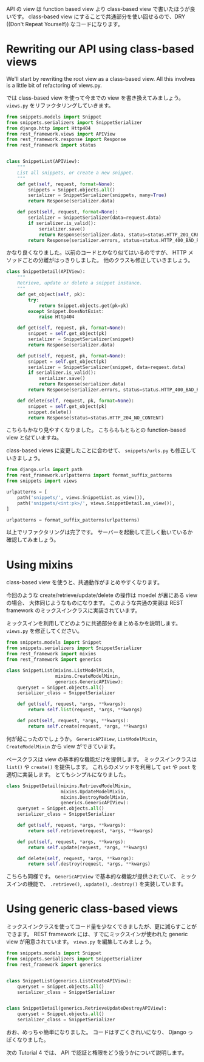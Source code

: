 
API の view は function based view より class-based view で書いたほうが良いです。
class-based view にすることで共通部分を使い回せるので、DRY ((Don't Repeat Yourself))
なコードになります。

# Rewriting our API using class-based views

We'll start by rewriting the root view as a class-based view. All this involves is a little bit of refactoring of views.py.

では class-based view を使って今までの view を書き換えてみましょう。
`views.py` をリファクタリングしていきます。

```python
from snippets.models import Snippet
from snippets.serializers import SnippetSerializer
from django.http import Http404
from rest_framework.views import APIView
from rest_framework.response import Response
from rest_framework import status


class SnippetList(APIView):
    """
    List all snippets, or create a new snippet.
    """
    def get(self, request, format=None):
        snippets = Snippet.objects.all()
        serializer = SnippetSerializer(snippets, many=True)
        return Response(serializer.data)

    def post(self, request, format=None):
        serializer = SnippetSerializer(data=request.data)
        if serializer.is_valid():
            serializer.save()
            return Response(serializer.data, status=status.HTTP_201_CREATED)
        return Response(serializer.errors, status=status.HTTP_400_BAD_REQUEST)
```

かなり良くなりました。以前のコードとかなり似てはいるのですが、 
HTTP メソッドごとの分離がはっきりしました。
他のクラスも修正していきましょう。

```python
class SnippetDetail(APIView):
    """
    Retrieve, update or delete a snippet instance.
    """
    def get_object(self, pk):
        try:
            return Snippet.objects.get(pk=pk)
        except Snippet.DoesNotExist:
            raise Http404

    def get(self, request, pk, format=None):
        snippet = self.get_object(pk)
        serializer = SnippetSerializer(snippet)
        return Response(serializer.data)

    def put(self, request, pk, format=None):
        snippet = self.get_object(pk)
        serializer = SnippetSerializer(snippet, data=request.data)
        if serializer.is_valid():
            serializer.save()
            return Response(serializer.data)
        return Response(serializer.errors, status=status.HTTP_400_BAD_REQUEST)

    def delete(self, request, pk, format=None):
        snippet = self.get_object(pk)
        snippet.delete()
        return Response(status=status.HTTP_204_NO_CONTENT)
```

こちらもかなり見やすくなりました。
こちらももともとの function-based view と似ていますね。

class-based views に変更したことに合わせて、
`snippets/urls.py` も修正していきましょう。

```python
from django.urls import path
from rest_framework.urlpatterns import format_suffix_patterns
from snippets import views

urlpatterns = [
    path('snippets/', views.SnippetList.as_view()),
    path('snippets/<int:pk>/', views.SnippetDetail.as_view()),
]

urlpatterns = format_suffix_patterns(urlpatterns)
```

以上でリファクタリングは完了です。
サーバーを起動して正しく動いているか確認してみましょう。

# Using mixins

class-based view を使うと、共通動作がまとめやすくなります。

今回のような create/retrieve/update/delete の操作は moedel が裏にある view の場合、
大体同じようなものになります。
このような共通の実装は REST framework のミックスインクラスに実装されています。

ミックスインを利用してどのように共通部分をまとめるかを説明します。
`views.py` を修正してください。

```python
from snippets.models import Snippet
from snippets.serializers import SnippetSerializer
from rest_framework import mixins
from rest_framework import generics

class SnippetList(mixins.ListModelMixin,
                  mixins.CreateModelMixin,
                  generics.GenericAPIView):
    queryset = Snippet.objects.all()
    serializer_class = SnippetSerializer

    def get(self, request, *args, **kwargs):
        return self.list(request, *args, **kwargs)

    def post(self, request, *args, **kwargs):
        return self.create(request, *args, **kwargs)
```

何が起こったのでしょうか。
`GenericAPIView`, `ListModelMixin`, `CreateModelMixin` から view ができています。

ベースクラスは view の基本的な機能だけを提供します。
ミックスインクラスは `list()` や `create()` を提供します。
これらのメソッドを利用して `get` や `post` を適切に実装します。
とてもシンプルになりました。

```python
class SnippetDetail(mixins.RetrieveModelMixin,
                    mixins.UpdateModelMixin,
                    mixins.DestroyModelMixin,
                    generics.GenericAPIView):
    queryset = Snippet.objects.all()
    serializer_class = SnippetSerializer

    def get(self, request, *args, **kwargs):
        return self.retrieve(request, *args, **kwargs)

    def put(self, request, *args, **kwargs):
        return self.update(request, *args, **kwargs)

    def delete(self, request, *args, **kwargs):
        return self.destroy(request, *args, **kwargs)
```

こちらも同様です。
`GenericAPIView` で基本的な機能が提供されていて、
ミックスインの機能で、 `.retrieve()`, `.update()`, `.destroy()` を実装しています。

# Using generic class-based views

ミックスインクラスを使ってコード量を少なくできましたが、更に減らすことができます。
REST framework には、すでにミックスインが使われた generic view が用意されています。
`views.py` を編集してみましょう。

```python
from snippets.models import Snippet
from snippets.serializers import SnippetSerializer
from rest_framework import generics


class SnippetList(generics.ListCreateAPIView):
    queryset = Snippet.objects.all()
    serializer_class = SnippetSerializer


class SnippetDetail(generics.RetrieveUpdateDestroyAPIView):
    queryset = Snippet.objects.all()
    serializer_class = SnippetSerializer
```

おお、めっちゃ簡単になりました。
コードはすごくきれいになり、 Django っぽくなりました。

次の Tutorial 4 では、 API で認証と権限をどう扱うかについて説明します。
